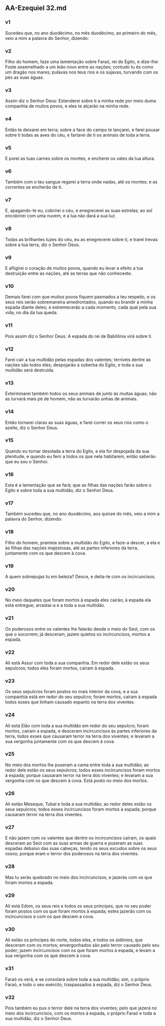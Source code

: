 ## AA-Ezequiel 32.md
### v1
 Sucedeu que, no ano duodécimo, no mês duodécimo, ao primeiro do mês, veio a mim a palavra do Senhor, dizendo:
### v2
 Filho do homem, faze uma lamentação sobre Faraó, rei do Egito, e dize-lhe: Foste assemelhado a um leão novo entre as nações; contudo tu és como um dragão nos mares; pulavas nos teus rios e os sujavas, turvando com os pés as suas águas.
### v3
 Assim diz o Senhor Deus: Estenderei sobre ti a minha rede por meio duma companhia de muitos povos, e eles te alçarão na minha rede.
### v4
 Então te deixarei em terra; sobre a face do campo te lançarei, e farei pousar sobre ti todas as aves do céu, e fartarei de ti os animais de toda a terra.
### v5
 E porei as tuas carnes sobre os montes, e encherei os vales da tua altura.
### v6
 Também com o teu sangue regarei a terra onde nadas, até os montes; e as correntes se encherão de ti.
### v7
 E, apagando-te eu, cobrirei o céu, e enegrecerei as suas estrelas; ao sol encobrirei com uma nuvem, e a lua não dará a sua luz.
### v8
 Todas as brilhantes luzes do céu, eu as enegrecerei sobre ti, e trarei trevas sobre a tua terra, diz o Senhor Deus.
### v9
 E afligirei o coração de muitos povos, quando eu levar a efeito a tua destruição entre as nações, até as terras que não conheceste.
### v10
 Demais farei com que muitos povos fiquem pasmados a teu respeito, e os seus reis serão sobremaneira amedrontados, quando eu brandir a minha espada diante deles; e estremecerão a cada momento, cada qual pela sua vida, no dia da tua queda.
### v11
 Pois assim diz o Senhor Deus: A espada do rei de Babilônia virá sobre ti.
### v12
 Farei cair a tua multidão pelas espadas dos valentes; terríveis dentre as nações são todos eles; despojarão a soberba do Egito, e toda a sua multidão será destruída.
### v13
 Exterminarei também todos os seus animais de junto às muitas águas; não as turvará mais pé de homem, não as turvarão unhas de animais.
### v14
 Então tornarei claras as suas águas, e farei correr os seus rios como o azeite, diz o Senhor Deus.
### v15
 Quando eu tornar desolada a terra do Egito, e ela for despojada da sua plenitude, e quando eu ferir a todos os que nela habitarem, então saberão que eu sou o Senhor.
### v16
 Esta é a lamentação que se fará; que as filhas das nações farão sobre o Egito e sobre toda a sua multidão, diz o Senhor Deus.
### v17
 Também sucedeu que, no ano duodécimo, aos quinze do mês, veio a mim a palavra do Senhor, dizendo:
### v18
 Filho do homem, pranteia sobre a multidão do Egito, e faze-a descer, a ela e às filhas das nações majestosas, até as partes inferiores da terra, juntamente com os que descem à cova.
### v19
 A quem sobrepujas tu em beleza? Desce, e deita-te com os incircuncisos.
### v20
 No meio daqueles que foram mortos à espada eles cairão; à espada ela está entregue; arrastai-a e a toda a sua multidão.
### v21
 Os poderosos entre os valentes lhe falarão desde o meio do Seol, com os que o socorrem; já desceram, jazem quietos os incircuncisos, mortos a espada.
### v22
 Ali está Assur com toda a sua companhia. Em redor dele estão os seus sepulcros; todos eles foram mortos, caíram à espada.
### v23
 Os seus sepulcros foram postos no mais interior da cova, e a sua companhia está em redor do seu sepulcro; foram mortos, caíram à espada todos esses que tinham causado espanto na terra dos viventes.
### v24
 Ali está Elão com toda a sua multidão em redor do seu sepulcro; foram mortos, cairam a espada, e desceram incircuncisos às partes inferiores da terra, todos esses que causaram terror na terra dos viventes; e levaram a sua vergonha juntamente com os que descem à cova.
### v25
 No meio dos mortos lhe puseram a cama entre toda a sua multidão; ao redor dele estão os seus sepulcros; todos esses incircuncisos foram mortos à espada; porque causaram terror na terra dos viventes; e levaram a sua vergonha com os que descem à cova. Está posto no meio dos mortos.
### v26
 Ali estão Meseque, Tubal e toda a sua multidão; ao redor deles estão os seus sepulcros; todos esses incircuncisos foram mortos à espada; porque causaram terror na terra dos viventes.
### v27
 E não jazem com os valentes que dentre os incircuncisos caíram, os quais desceram ao Seol com as suas armas de guerra e puseram as suas espadas debaixo das suas cabeças, tendo os seus escudos sobre os seus ossos; porque eram o terror dos poderosos na terra dos viventes.
### v28
 Mas tu serás quebrado no meio dos incircuncisos, e jazerás com os que foram mortos a espada.
### v29
 Ali está Edom, os seus reis e todos os seus príncipes, que no seu poder foram postos com os que foram mortos à espada; estes jazerão com os incircuncisos e com os que descem a cova.
### v30
 Ali estão os príncipes do norte, todos eles, e todos os sidônios, que desceram com os mortos; envergonhados são pelo terror causado pelo seu poder; jazem incircuncisos com os que foram mortos à espada, e levam a sua vergonha com os que descem à cova.
### v31
 Faraó os verá, e se consolará sobre toda a sua multidão; sim, o próprio Faraó, e todo o seu exército, traspassados à espada, diz o Senhor Deus.
### v32
 Pois também eu pus o terror dele na terra dos viventes; pelo que jazerá no meio dos incircuncisos, com os mortos à espada, o próprio Faraó e toda a sua multidão, diz o Senhor Deus.
